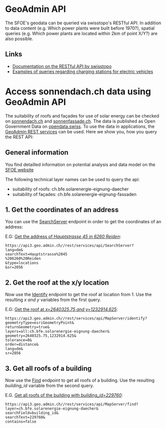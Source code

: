 # GeoAdmin API
The SFOE's geodata can be queried via swisstopo's RESTful API. In addition to data content (e.g. Which power plants were built before 1970?), spatial queries (e.g. Which power plants are located within 2km of point X/Y?) are also possible.

## Links 
* [Documentation on the RESTful API by swisstopo](http://api3.geo.admin.ch/index.html)
* [Examples of queries regarding charging stations for electric vehicles](https://github.com/SFOE/DIEMO-Documentation/blob/master/How%20to%20query%20DIEMO.md)

# Access sonnendach.ch data using GeoAdmin API
The suitability of roofs and façades for use of solar energy can be checked on [sonnendach.ch](https://www.uvek-gis.admin.ch/BFE/sonnendach/?lang=en) and [sonnenfassade.ch](https://www.uvek-gis.admin.ch/BFE/sonnenfassade/?lang=en). The data is published as Open Government Data on [opendata.swiss](https://opendata.swiss/en/dataset/?q=suitability&sort=score%20desc,%20metadata_modified%20desc&organization=bundesamt-fur-energie-bfe). To use the data in applications, the [GeoAdmin REST services](https://api3.geo.admin.ch/services/sdiservices.html) can be used. Here we show you, how you query the REST API:

## General information
You find detailled information on potential analysis and data model on the [SFOE website](https://www.bfe.admin.ch/solar-energy-suitability-roofs)

The following technical layer names can be used to query the api:
* suitability of roofs: ch.bfe.solarenergie-eignung-daecher
* suitability of façades: ch.bfe.solarenergie-eignung-fassaden

## 1. Get the coordinates of an address
You can use the [SearchServer](https://api3.geo.admin.ch/services/sdiservices.html#search) endpoint in order to get the coordinates of an address:

E.G: [Get the address of *Hauptstrasse 45 in 6260 Reiden*](https://api3.geo.admin.ch//rest/services/api/SearchServer?lang=de&searchText=Hauptstrasse%2045%206260%20Reiden&type=locations&sr=2056):
```
https://api3.geo.admin.ch//rest/services/api/SearchServer?
lang=de&
searchText=Hauptstrasse%2045
%206260%20Reiden
&type=locations
&sr=2056
```

## 2. Get the roof at the x/y location
Now use the [Identify](https://api3.geo.admin.ch/services/sdiservices.html#identify-features) endpoint to get the roof at location from 1.
Use the resulting *x and y* variables from the first query.

E.G: [Get the roof at *x=2640325.75 and y=1232914.625*](https://api3.geo.admin.ch//rest/services/api/MapServer/identify?geometryType=esriGeometryPoint&returnGeometry=true&layers=all:ch.bfe.solarenergie-eignung-daecher&geometry=2640325.75,1232914.625&tolerance=0&order=distance&lang=de&sr=2056):
```
https://api3.geo.admin.ch//rest/services/api/MapServer/identify?
geometryType=esriGeometryPoint&
returnGeometry=true&
layers=all:ch.bfe.solarenergie-eignung-daecher&
geometry=2640325.75,1232914.625&
tolerance=0&
order=distance&
lang=de&
sr=2056
```

## 3. Get all roofs of a building
Now use the [Find](https://api3.geo.admin.ch/services/sdiservices.html#find) endpoint to get all roofs of a building. Use the resulting *building_id* variable from the second query.

E.G. [Get all roofs of the building with *building_id=229760*](https://api3.geo.admin.ch//rest/services/api/MapServer/find?layer=ch.bfe.solarenergie-eignung-daecher&searchField=building_id&searchText=229760&contains=false):
```
https://api3.geo.admin.ch//rest/services/api/MapServer/find?
layer=ch.bfe.solarenergie-eignung-daecher&
searchField=building_id&
searchText=229760&
contains=false
```
